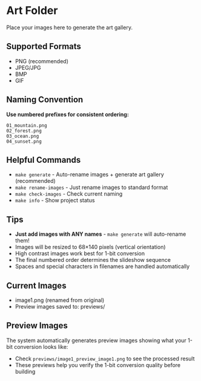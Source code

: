 # Art Folder

Place your images here to generate the art gallery.

## Supported Formats
- PNG (recommended)
- JPEG/JPG
- BMP
- GIF

## Naming Convention
**Use numbered prefixes for consistent ordering:**
```
01_mountain.png
02_forest.png
03_ocean.png
04_sunset.png
```

## Helpful Commands
- `make generate` - Auto-rename images + generate art gallery (recommended)
- `make rename-images` - Just rename images to standard format
- `make check-images` - Check current naming
- `make info` - Show project status

## Tips
- **Just add images with ANY names** - `make generate` will auto-rename them!
- Images will be resized to 68×140 pixels (vertical orientation)
- High contrast images work best for 1-bit conversion
- The final numbered order determines the slideshow sequence
- Spaces and special characters in filenames are handled automatically

## Current Images
- image1.png (renamed from original)
- Preview images saved to: previews/

## Preview Images
The system automatically generates preview images showing what your 1-bit conversion looks like:
- Check `previews/image1_preview_image1.png` to see the processed result
- These previews help you verify the 1-bit conversion quality before building
